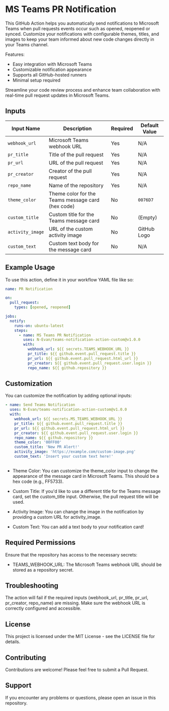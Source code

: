 # MS Teams PR Notification

This GitHub Action helps you automatically send notifications to Microsoft Teams when pull requests events occur such as opened, reopened or synced. Customize your notifications with configurable themes, titles, and images to keep your team informed about new code changes directly in your Teams channel.

Features:
- Easy integration with Microsoft Teams
- Customizable notification appearance
- Supports all GitHub-hosted runners
- Minimal setup required

Streamline your code review process and enhance team collaboration with real-time pull request updates in Microsoft Teams.

## Inputs

| Input Name     | Description                                        | Required | Default Value |
|----------------|----------------------------------------------------|----------|---------------|
| `webhook_url`  | Microsoft Teams webhook URL                        | Yes      | N/A           |
| `pr_title`     | Title of the pull request                          | Yes      | N/A           |
| `pr_url`       | URL of the pull request                            | Yes      | N/A           |
| `pr_creator`   | Creator of the pull request                        | Yes      | N/A           |
| `repo_name`    | Name of the repository                             | Yes      | N/A           |
| `theme_color`  | Theme color for the Teams message card (hex code)  | No       | `0076D7`      |
| `custom_title` | Custom title for the Teams message card            | No       | (Empty)       |
| `activity_image`| URL of the custom activity image                  | No       | GitHub Logo   |
| `custom_text`| Custom text body for the message card                | No       | N/A           |

## Example Usage

To use this action, define it in your workflow YAML file like so:

```yaml
name: PR Notification

on:
  pull_request:
    types: [opened, reopened]

jobs:
  notify:
    runs-on: ubuntu-latest
    steps:
      - name: MS Teams PR Notification
        uses: N-Evan/teams-notification-action-custom@v1.0.0
        with:
          webhook_url: ${{ secrets.TEAMS_WEBHOOK_URL }}
          pr_title: ${{ github.event.pull_request.title }}
          pr_url: ${{ github.event.pull_request.html_url }}
          pr_creator: ${{ github.event.pull_request.user.login }}
          repo_name: ${{ github.repository }}
```

## Customization
You can customize the notification by adding optional inputs:

```yaml
- name: Send Teams Notification
  uses: N-Evan/teams-notification-action-custom@v1.0.0
  with:
    webhook_url: ${{ secrets.MS_TEAMS_WEBHOOK_URL }}
    pr_title: ${{ github.event.pull_request.title }}
    pr_url: ${{ github.event.pull_request.html_url }}
    pr_creator: ${{ github.event.pull_request.user.login }}
    repo_name: ${{ github.repository }}
    theme_color: '00FF00'
    custom_title: 'New PR Alert!'
    activity_image: 'https://example.com/custom-image.png'
    custom_text: 'Insert your custom text here!'
    
```

- Theme Color: You can customize the theme_color input to change the appearance of the message card in Microsoft Teams. This should be a hex code (e.g., FF5733).

- Custom Title: If you'd like to use a different title for the Teams message card, set the custom_title input. Otherwise, the pull request title will be used.

- Activity Image: You can change the image in the notification by providing a custom URL for activity_image.

- Custom Text: You can add a text body to your notification card!

## Required Permissions
Ensure that the repository has access to the necessary secrets:

- TEAMS_WEBHOOK_URL: The Microsoft Teams webhook URL should be stored as a repository secret.

## Troubleshooting
The action will fail if the required inputs (webhook_url, pr_title, pr_url, pr_creator, repo_name) are missing.
Make sure the webhook URL is correctly configured and accessible.

## License
This project is licensed under the MIT License - see the LICENSE file for details.

## Contributing
Contributions are welcome! Please feel free to submit a Pull Request.

## Support
If you encounter any problems or questions, please open an issue in this repository.
